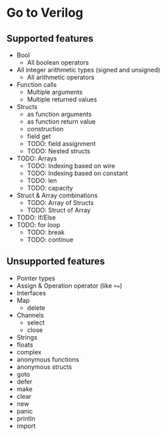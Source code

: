 # Go to Verilog

## Supported features

- Bool 
    - All boolean operators
- All integer arithmetic types (signed and unsigned)
    - All arithmetic operators
- Function calls
    - Multiple arguments
    - Multiple returned values
- Structs
    - as function arguments
    - as function return value
    - construction
    - field get
    - TODO: field assignment
    - TODO: Nested structs
- TODO: Arrays
    - TODO: Indexing based on wire
    - TODO: Indexing based on constant
    - TODO: len
    - TODO: capacity
- Struct & Array combinations
    - TODO: Array of Structs
    - TODO: Struct of Array
- TODO: If/Else
- TODO: for loop
    - TODO: break
    - TODO: continue

## Unsupported features

- Pointer types
- Assign & Operation operator (like `+=`)
- Interfaces
- Map
    - delete
- Channels
    - select
    - close
- Strings
- floats
- complex
- anonymous functions
- anonymous structs
- goto
- defer
- make
- clear
- new
- panic
- println
- import
